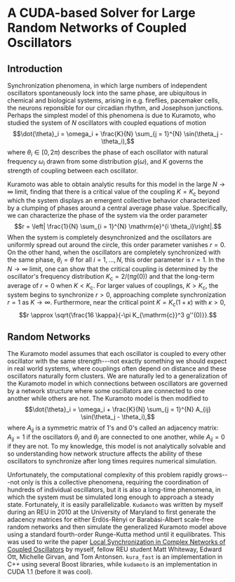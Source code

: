 # A CUDA-based Solver for Large Random Networks of Coupled Oscillators

## Introduction
Synchronization phenomena, in which large numbers of independent oscillators spontaneously lock into the same phase, are ubiquitous in chemical and biological systems, arising in e.g. fireflies, pacemaker cells, the neurons reponsible for our circadian rhythm, and Josephson junctions. Perhaps the simplest model of this phenomena is due to Kuramoto, who studied the system of $N$ oscillators with coupled equations of motion 
$$\dot{\theta}_i = \omega_i + \frac{K}{N} \sum_{j = 1}^{N} \sin(\theta_j - \theta_i),$$
where $\theta_i \in [0, 2 \pi)$ describes the phase of each oscillator with natural frequency $\omega_i$ drawn from some distribution $g(\omega)$, and $K$ governs the strength of coupling between each oscillator. 

Kuramoto was able to obtain analytic results for this model in the large $N \to \infty$ limit, finding that there is a critical value of the coupling $K = K_{\mathrm{c}}$ beyond which the system displays an emergent collective behavior characterized by a clumping of phases around a central average phase value. Specifically, we can characterize the phase of the system via the order parameter 
$$r = \left| \frac{1}{N} \sum_{i = 1}^{N} \mathrm{e}^{i \theta_i}\right|.$$ 
When the system is completely desynchronized and the oscillators are uniformly spread out around the circle, this order parameter vanishes $r = 0$. On the other hand, when the oscillators are completely synchronized with the same phase, $\theta_i = \theta$ for all $i = 1, \ldots, N$, this order parameter is $r = 1$. In the $N \to \infty$ limit, one can show that the critical coupling is determined by the oscillator's frequency distribution $K_\mathrm{c} = 2/(\pi g(0))$ and that the long-term average of $r = 0$ when $K < K_{\mathrm{c}}$. For larger values of couplings, $K > K_{\mathrm{c}}$, the system begins to synchronize $r > 0$, approaching complete synchronization $r = 1$ as $K \to \infty$. Furthermore, near the critical point $K = K_{\mathrm{c}}(1 + \kappa)$ with $\kappa > 0$, 
$$r \approx \sqrt{\frac{16 \kappa}{-\pi K_{\mathrm{c}}^3 g''(0)}}.$$

## Random Networks
The Kuramoto model assumes that each oscillator is coupled to every other oscillator with the same strength---not exactly something we should expect in real world systems, where couplings often depend on distance and these oscillators naturally form clusters. We are naturally led to a generalization of the Kuramoto model in which connections between oscillators are governed by a network structure where some oscillators are connected to one another while others are not. The Kuramoto model is then modified to 
$$\dot{\theta}_i = \omega_i + \frac{K}{N} \sum_{j = 1}^{N} A_{ij} \sin(\theta_j - \theta_i),$$
where $A_{ij}$ is a symmetric matrix of $1$'s and $0$'s called an adjacency matrix: $A_{ij} = 1$ if the oscillators $\theta_i$ and $\theta_j$ are connected to one another, while $A_{ij} = 0$ if they are not.  To my knowledge, this model is not analytically solvable and so understanding how network structure affects the ability of these oscillators to synchronize after long times requires numerical simulation. 

Unfortunately, the computational complexity of this problem rapidly grows---not only is this a collective phenomena, requiring the coordination of hundreds of individual oscillators, but it is also a long-time phenomena, in which the system must be simulated long enough to approach a steady state. Fortunately, it is easily parallelizable. `Kudamoto` was written by myself during an REU in 2010 at the University of Maryland to first generate the adacency matrices for either Erdös-Rènyi or Barabási-Albert scale-free random networks and then simulate the generalized Kuramoto model above using a standard fourth-order Runge-Kutta method until it equilibrates. This was used to write the paper [Local Synchronization in Complex Networks of Coupled Oscillators](https://doi.org/10.1063/1.3581168) by myself, fellow REU student Matt Whiteway, Edward Ott, Michelle Girvan, and Tom Antonsen. `kura_fast` is an implementation in C++ using several Boost libraries, while `kudamoto` is an implementation in CUDA 1.1 (before it was cool).

